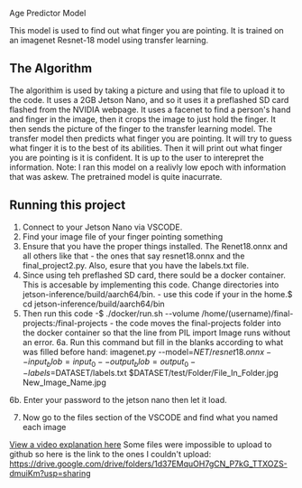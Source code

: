 Age Predictor Model

This model is used to find out what finger you are pointing. It is trained on an imagenet Resnet-18 model using transfer learning. 


## The Algorithm
The algorithim is used by taking a picture and using that file to upload it to the code. It uses a 2GB Jetson Nano, and so it uses it a preflashed SD card flashed from the NVIDIA webpage. It uses a facenet to find a person's hand and finger in the image, then it crops the image to just hold the finger. It then sends the picture of the finger to the transfer learning model. The transfer model then predicts what finger you are pointing. It will try to guess what finger it is to the best of its abilities. Then it will print out what finger you are pointing is it is confident. It is up to the user to interepret the information.
Note: I ran this model on a realivly low epoch with information that was askew. The pretrained model is quite inacurrate.
## Running this project

1. Connect to your Jetson Nano via VSCODE. 
2. Find your image file of your finger pointing something
3. Ensure that you have the proper things installed. The Renet18.onnx and all others like that - the ones that say resnet18.onnx and the final_project2.py. Also, esure that you have the labels.txt file.
4. Since using teh preflashed SD card, there sould be a docker container. This is accesable by implementing this code. Change directories into jetson-inference/build/aarch64/bin. - use this code if your in the home.$ cd jetson-inference/build/aarch64/bin
5. Then run this code -$ ./docker/run.sh --volume /home/(username)/final-projects:/final-projects        - the code moves the final-projects folder into the docker container so that the line from PIL import Image runs without an error.
6a. Run this command but fill in the blanks according to what was filled before hand: 
imagenet.py --model=$NET/resnet18.onnx --input_blob=input_0 --output_blob=output_0 --labels=$DATASET/labels.txt $DATASET/test/Folder/File_In_Folder.jpg New_Image_Name.jpg

6b. Enter your password to the jetson nano then let it load.

7. Now go to the files section of the VSCODE and find what you named each image

[View a video explanation here]((https://youtu.be/i4QWmjPIluw)https://youtu.be/i4QWmjPIluw)
Some files were impossible to upload to github so here is the link to the ones I couldn't upload: https://drive.google.com/drive/folders/1d37EMquOH7gCN_P7kG_TTXOZS-dmuiKm?usp=sharing

